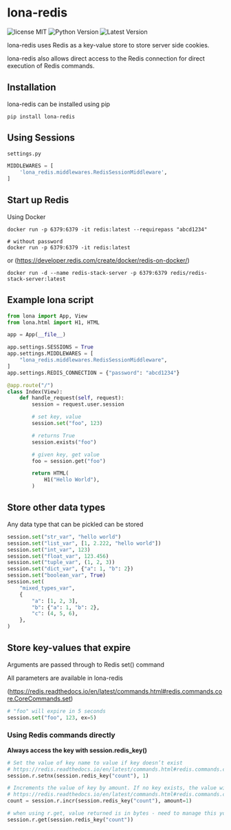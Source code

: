 # lona-redis

![license MIT](https://img.shields.io/pypi/l/lona-redis.svg)
![Python Version](https://img.shields.io/pypi/pyversions/lona-redis.svg)
![Latest Version](https://img.shields.io/pypi/v/lona-redis.svg)

lona-redis uses Redis as a key-value store to store server side cookies.

lona-redis also allows direct access to the Redis connection for direct execution of Redis commands.

## Installation

lona-redis can be installed using pip

```
pip install lona-redis
```

## Using Sessions

```python
settings.py

MIDDLEWARES = [
    'lona_redis.middlewares.RedisSessionMiddleware',
]
```

## Start up Redis
Using Docker
```
docker run -p 6379:6379 -it redis:latest --requirepass "abcd1234"

# without password
docker run -p 6379:6379 -it redis:latest
```
or (https://developer.redis.com/create/docker/redis-on-docker/)
```
docker run -d --name redis-stack-server -p 6379:6379 redis/redis-stack-server:latest
```

## Example lona script
```python
from lona import App, View
from lona.html import H1, HTML

app = App(__file__)

app.settings.SESSIONS = True
app.settings.MIDDLEWARES = [
    "lona_redis.middlewares.RedisSessionMiddleware",
]
app.settings.REDIS_CONNECTION = {"password": "abcd1234"}

@app.route("/")
class Index(View):
    def handle_request(self, request):
        session = request.user.session

        # set key, value
        session.set("foo", 123)

        # returns True
        session.exists("foo")

        # given key, get value
        foo = session.get("foo")

        return HTML(
            H1("Hello World"),
        )
```

## Store other data types
Any data type that can be pickled can be stored
```python
session.set("str_var", "hello world")
session.set("list_var", [1, 2.222, "hello world"])
session.set("int_var", 123)
session.set("float_var", 123.456)
session.set("tuple_var", (1, 2, 3))
session.set("dict_var", {"a": 1, "b": 2})
session.set("boolean_var", True)
session.set(
    "mixed_types_var",
    {
        "a": [1, 2, 3],
        "b": {"a": 1, "b": 2},
        "c": (4, 5, 6),
    },
)
```
## Store key-values that expire
Arguments are passed through to Redis set() command

All parameters are available in lona-redis

(https://redis.readthedocs.io/en/latest/commands.html#redis.commands.core.CoreCommands.set)
```python
# "foo" will expire in 5 seconds
session.set("foo", 123, ex=5)
```
### Using Redis commands directly
**Always access the key with session.redis_key()**

```python
# Set the value of key name to value if key doesn’t exist
# https://redis.readthedocs.io/en/latest/commands.html#redis.commands.core.CoreCommands.setnx
session.r.setnx(session.redis_key("count"), 1)

# Increments the value of key by amount. If no key exists, the value will be initialized as amount
# https://redis.readthedocs.io/en/latest/commands.html#redis.commands.core.CoreCommands.incr
count = session.r.incr(session.redis_key("count"), amount=1)

# when using r.get, value returned is in bytes - need to manage this yourself
session.r.get(session.redis_key("count"))
```